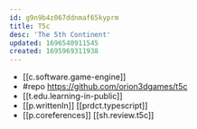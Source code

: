 ```yaml
---
id: g9n9b4z067ddnmaf65kyprm
title: T5c
desc: 'The 5th Continent'
updated: 1696540911545
created: 1695969311938
---
```


- [[c.software.game-engine]]
- #repo https://github.com/orion3dgames/t5c
- [[t.edu.learning-in-public]]
- [[p.writtenIn]] [[prdct.typescript]]
- [[p.coreferences]] [[sh.review.t5c]]